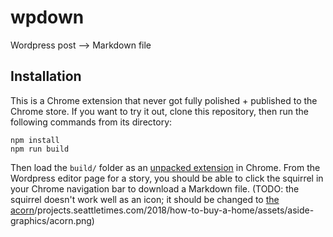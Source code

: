 # wpdown
Wordpress post --> Markdown file

## Installation

This is a Chrome extension that never got fully polished + published to the Chrome store. If you want to try it out, clone this repository, then run the following commands from its directory:

```shell
npm install
npm run build
```

Then load the `build/` folder as an [unpacked extension](https://developer.chrome.com/extensions/getstarted#manifest) in Chrome. From the Wordpress editor page for a story, you should be able to click the squirrel in your Chrome navigation bar to download a Markdown file. (TODO: the squirrel doesn't work well as an icon; it should be changed to [the acorn](https:/)/projects.seattletimes.com/2018/how-to-buy-a-home/assets/aside-graphics/acorn.png)
